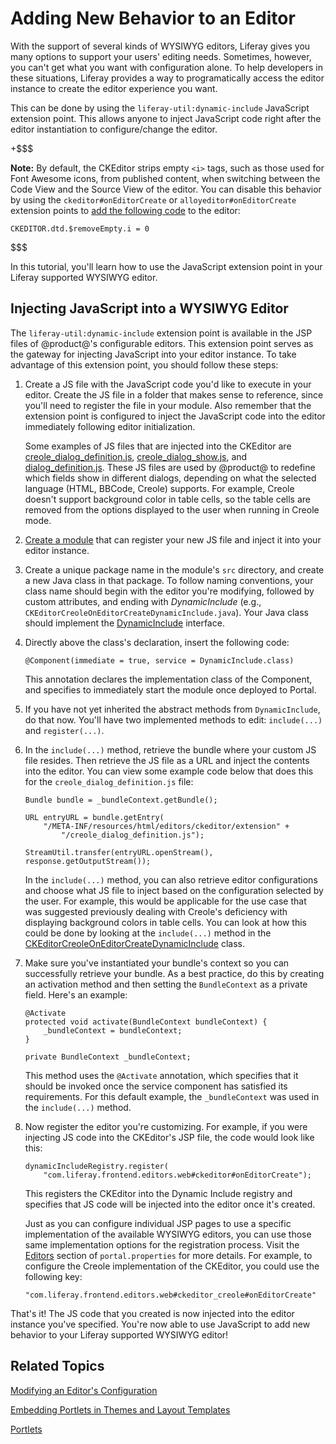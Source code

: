 # Adding New Behavior to an Editor [](id=adding-new-behavior-to-an-editor)

With the support of several kinds of WYSIWYG editors, Liferay gives you many
options to support your users' editing needs. Sometimes, however, you can't get
what you want with configuration alone. To help developers in these situations,
Liferay provides a way to programatically access the editor instance to create
the editor experience you want.

This can be done by using the `liferay-util:dynamic-include` JavaScript
extension point. This allows anyone to inject JavaScript code right after the
editor instantiation to configure/change the editor.

+$$$

**Note:** By default, the CKEditor strips empty `<i>` tags, such as those used 
for Font Awesome icons, from published content, when switching between the Code 
View and the Source View of the editor. You can disable this behavior by using 
the `ckeditor#onEditorCreate` or `alloyeditor#onEditorCreate` extension points 
to 
[add the following code](/develop/tutorials/-/knowledge_base/7-0/adding-new-behavior-to-an-editor) 
to the editor:

    CKEDITOR.dtd.$removeEmpty.i = 0

$$$

In this tutorial, you'll learn how to use the JavaScript extension point in your
Liferay supported WYSIWYG editor.

## Injecting JavaScript into a WYSIWYG Editor [](id=injecting-javascript-into-a-wysiwyg-editor)

The `liferay-util:dynamic-include` extension point is available in the JSP files
of @product@'s configurable editors. This extension point serves as the gateway
for injecting JavaScript into your editor instance. To take advantage of this
extension point, you should follow these steps:

1.  Create a JS file with the JavaScript code you'd like to execute in your
    editor. Create the JS file in a folder that makes sense to reference,
    since you'll need to register the file in your module. Also remember that the
    extension point is configured to inject the JavaScript code into the editor
    immediately following editor initialization.

    Some examples of JS files that are injected into the CKEditor are
    [creole_dialog_definition.js](https://github.com/liferay/liferay-portal/blob/7.0.6-ga7/modules/apps/foundation/frontend-editor/frontend-editor-ckeditor-web/src/main/resources/META-INF/resources/_diffs/extension/creole_dialog_definition.js),
    [creole_dialog_show.js](https://github.com/liferay/liferay-portal/blob/7.0.6-ga7/modules/apps/foundation/frontend-editor/frontend-editor-ckeditor-web/src/main/resources/META-INF/resources/_diffs/extension/creole_dialog_show.js),
    and
    [dialog_definition.js](https://github.com/liferay/liferay-portal/blob/7.0.6-ga7/modules/apps/foundation/frontend-editor/frontend-editor-ckeditor-web/src/main/resources/META-INF/resources/_diffs/extension/dialog_definition.js).
    These JS files are used by @product@ to redefine which fields show in
    different dialogs, depending on what the selected language (HTML, BBCode,
    Creole) supports. For example, Creole doesn't support background color in
    table cells, so the table cells are removed from the options displayed to
    the user when running in Creole mode.

2.  [Create a module](/develop/tutorials/-/knowledge_base/7-0/starting-module-development#creating-a-module) 
    that can register your new JS file and inject it into your editor instance.

3.  Create a unique package name in the module's `src` directory, and create a
    new Java class in that package. To follow naming conventions, your class name
    should begin with the editor you're modifying, followed by custom attributes,
    and ending with *DynamicInclude* (e.g.,
    `CKEditorCreoleOnEditorCreateDynamicInclude.java`). Your Java class should
    implement the
   [DynamicInclude](https://github.com/liferay/liferay-portal/blob/7.0.6-ga7/portal-kernel/src/com/liferay/portal/kernel/servlet/taglib/DynamicInclude.java)
   interface.

4.  Directly above the class's declaration, insert the following code:

        @Component(immediate = true, service = DynamicInclude.class)

    This annotation declares the implementation class of the Component, and
    specifies to immediately start the module once deployed to Portal.

5.  If you have not yet inherited the abstract methods from `DynamicInclude`, do
    that now. You'll have two implemented methods to edit: `include(...)` and
    `register(...)`.

6.  In the `include(...)` method, retrieve the bundle where your custom JS file
    resides. Then retrieve the JS file as a URL and inject the contents into the
    editor. You can view some example code below that does this for the
    `creole_dialog_definition.js` file:

        Bundle bundle = _bundleContext.getBundle();

        URL entryURL = bundle.getEntry(
            "/META-INF/resources/html/editors/ckeditor/extension" +
                "/creole_dialog_definition.js");

        StreamUtil.transfer(entryURL.openStream(), response.getOutputStream());

    In the `include(...)` method, you can also retrieve editor configurations
    and choose what JS file to inject based on the configuration selected by
    the user. For example, this would be applicable for the use case that was
    suggested previously dealing with Creole's deficiency with displaying
    background colors in table cells. You can look at how this could be
    done by looking at the `include(...)` method in the
    [CKEditorCreoleOnEditorCreateDynamicInclude](https://github.com/liferay/liferay-portal/blob/7.0.6-ga7/modules/apps/foundation/frontend-editor/frontend-editor-ckeditor-web/src/main/java/com/liferay/frontend/editor/ckeditor/web/internal/servlet/taglib/CKEditorCreoleOnEditorCreateDynamicInclude.java)
    class.

7.  Make sure you've instantiated your bundle's context so you
    can successfully retrieve your bundle. As a best practice, do this by 
    creating an activation method and then setting the `BundleContext` as a
    private field. Here's an example: 

        @Activate
        protected void activate(BundleContext bundleContext) {
            _bundleContext = bundleContext;
        }

        private BundleContext _bundleContext;

    This method uses the `@Activate` annotation, which specifies that it
    should be invoked once the service component has satisfied its requirements.
    For this default example, the `_bundleContext` was used in the
    `include(...)` method.

8.  Now register the editor you're customizing. For example, if you were
    injecting JS code into the CKEditor's JSP file, the code would look like
    this:

        dynamicIncludeRegistry.register(
            "com.liferay.frontend.editors.web#ckeditor#onEditorCreate");

    This registers the CKEditor into the Dynamic Include registry and specifies
    that JS code will be injected into the editor once it's created.

    Just as you can configure individual JSP pages to use a specific
    implementation of the available WYSIWYG editors, you can use those same
    implementation options for the registration process. Visit the
    [Editors](@platform-ref@/7.0-latest/propertiesdoc/portal.properties.html#Editors)
    section of `portal.properties` for more details. For example, to configure
    the Creole implementation of the CKEditor, you could use the following
    key:

        "com.liferay.frontend.editors.web#ckeditor_creole#onEditorCreate"

That's it! The JS code that you created is now injected into the editor instance
you've specified. You're now able to use JavaScript to add new behavior to your
Liferay supported WYSIWYG editor!

## Related Topics [](id=related-topics)

[Modifying an Editor's Configuration](/develop/tutorials/-/knowledge_base/7-0/modifying-an-editors-configuration)

[Embedding Portlets in Themes and Layout Templates](/develop/tutorials/-/knowledge_base/7-0/embedding-portlets-in-themes-and-layout-templates)

[Portlets](/develop/tutorials/-/knowledge_base/7-0/portlets)
